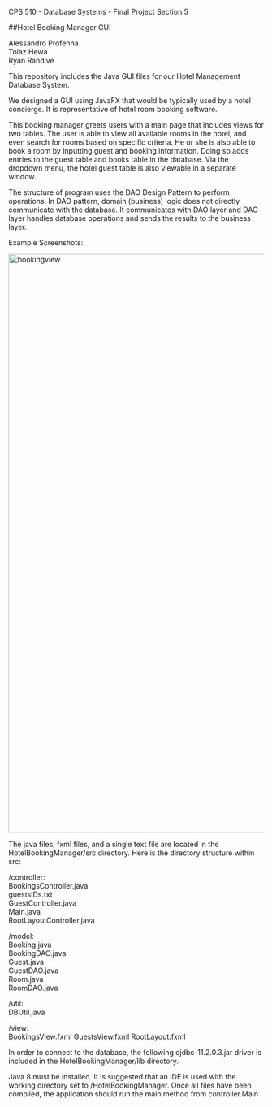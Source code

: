 CPS 510 - Database Systems - Final Project 
Section 5

##Hotel Booking Manager GUI

Alessandro Profenna  
Tolaz Hewa  
Ryan Randive  



This repository includes the Java GUI files for our Hotel Management Database System.

We designed a GUI using JavaFX that would be typically used by a hotel concierge. It is representative of hotel room booking software. 

This booking manager greets users with a main page that includes views for two tables. The user is able to view all available rooms in the hotel, and even search for rooms based on specific criteria.  He or she is also able to book a room by inputting guest and booking information. Doing so adds entries to the guest table and books table in the database. Via the dropdown menu, the hotel guest table is also viewable in a separate window.

The structure of program uses the DAO Design Pattern to perform operations. In DAO pattern, domain (business) logic does not directly communicate with the database. It communicates with DAO layer and DAO layer handles database operations and sends the results to the business layer.

Example Screenshots:

<img width="1140" alt="bookingview" src="https://cloud.githubusercontent.com/assets/15040875/21598076/a40577ca-d123-11e6-8702-67c51830ddc1.png">


The java files, fxml files, and a single text file are located in the HotelBookingManager/src directory.
Here is the directory structure within src:

/controller:  
  BookingsController.java  
  guestsIDs.txt  
  GuestController.java  
  Main.java  
  RootLayoutController.java  

/model:  
  Booking.java  
  BookingDAO.java  
  Guest.java  
  GuestDAO.java  
  Room.java  
  RoomDAO.java  

/util:  
  DBUtil.java  

/view:  
  BookingsView.fxml
  GuestsView.fxml
  RootLayout.fxml


In order to connect to the database, the following ojdbc-11.2.0.3.jar driver is included in the HotelBookingManager/lib directory.


Java 8 must be installed. It is suggested that an IDE is used with the working directory set to /HotelBookingManager.
Once all files have been compiled, the application should run the main method from controller.Main





